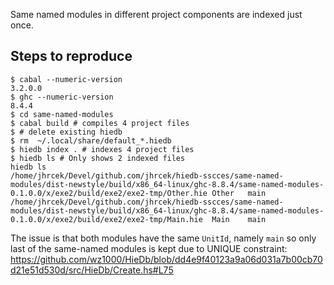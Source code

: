 Same named modules in different project components are indexed just once.

## Steps to reproduce
```
$ cabal --numeric-version
3.2.0.0
$ ghc --numeric-version
8.4.4
$ cd same-named-modules
$ cabal build # compiles 4 project files
$ # delete existing hiedb
$ rm  ~/.local/share/default_*.hiedb
$ hiedb index . # indexes 4 project files
$ hiedb ls # Only shows 2 indexed files
hiedb ls
/home/jhrcek/Devel/github.com/jhrcek/hiedb-sscces/same-named-modules/dist-newstyle/build/x86_64-linux/ghc-8.8.4/same-named-modules-0.1.0.0/x/exe2/build/exe2/exe2-tmp/Other.hie	Other	main
/home/jhrcek/Devel/github.com/jhrcek/hiedb-sscces/same-named-modules/dist-newstyle/build/x86_64-linux/ghc-8.8.4/same-named-modules-0.1.0.0/x/exe2/build/exe2/exe2-tmp/Main.hie	Main	main
```

The issue is that both modules have the same `UnitId`, namely `main`
so only last of the same-named modules is kept due to UNIQUE constraint: https://github.com/wz1000/HieDb/blob/dd4e9f40123a9a06d031a7b00cb70d21e51d530d/src/HieDb/Create.hs#L75
